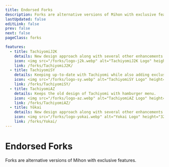 ```yaml
---
title: Endorsed Forks
description: Forks are alternative versions of Mihon with exclusive features.
lastUpdated: false
editLink: false
prev: false
next: false
pageClass: forks

features:
  - title: TachiyomiJ2K
    details: New design approach along with several other enhancements
    icon: <img src="/forks/logo-j2k.webp" alt="TachiyomiJ2K Logo" height="32" width="32">
    link: /forks/TachiyomiJ2K/
  - title: TachiyomiSY
    details: Keeping up-to-date with Tachiyomi while also adding exclusive features
    icon: <img src="/forks/logo-sy.webp" alt="TachiyomiSY Logo" height="32" width="32">
    link: /forks/TachiyomiSY/
  - title: TachiyomiAZ
    details: Keeps the old design of Tachiyomi with hamburger menu.
    icon: <img src="/forks/logo-az.webp" alt="TachiyomiAZ Logo" height="32" width="32">
    link: /forks/TachiyomiAZ/
  - title: Yōkai
    details: New design approach along with several other enhancements
    icon: <img src="/forks/logo-yokai.webp" alt="Yokai Logo" height="32" width="32">
    link: /forks/Yokai/
---
```


<script setup>
import { VPHomeFeatures } from "vitepress/theme"
</script>

# Endorsed Forks

Forks are alternative versions of Mihon with exclusive features.

<VPHomeFeatures />
